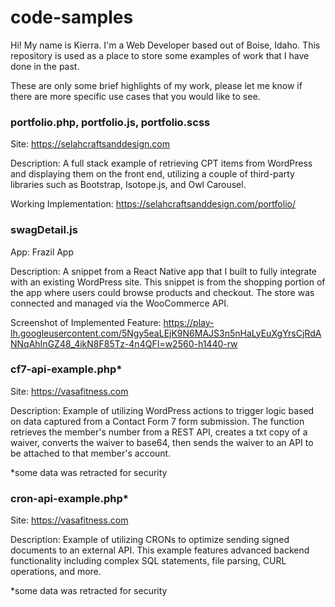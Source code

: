 # code-samples
Hi! My name is Kierra. I'm a Web Developer based out of Boise, Idaho. This repository is used as a place to store some examples of work that I have done in the past. 

These are only some brief highlights of my work, please let me know if there are more specific use cases that you would like to see. 

### portfolio.php, portfolio.js, portfolio.scss
Site:  https://selahcraftsanddesign.com

Description: A full stack example of retrieving CPT items from WordPress and displaying them on the front end, utilizing a couple of third-party libraries such as Bootstrap, Isotope.js, and Owl Carousel.

Working Implementation: https://selahcraftsanddesign.com/portfolio/



### swagDetail.js
App: Frazil App

Description: A snippet from a React Native app that I built to fully integrate with an existing WordPress site. This snippet is from the shopping portion of the app where users could browse products and checkout. The store was connected and managed via the WooCommerce API.

Screenshot of Implemented Feature: https://play-lh.googleusercontent.com/5Ngy5eaLEjK9N6MAJS3n5nHaLyEuXgYrsCjRdANNqAhInGZ48_4ikN8F85Tz-4n4QFI=w2560-h1440-rw



### cf7-api-example.php*
Site: https://vasafitness.com

Description: Example of utilizing WordPress actions to trigger logic based on data captured from a Contact Form 7 form submission. The function retrieves the member's number from a REST API, creates a txt copy of a waiver, converts the waiver to base64, then sends the waiver to an API to be attached to that member's account. 

*some data was retracted for security



### cron-api-example.php*
Site: https://vasafitness.com

Description: Example of utilizing CRONs to optimize sending signed documents to an external API. This example features advanced backend functionality including complex SQL statements, file parsing, CURL operations, and more.

*some data was retracted for security
